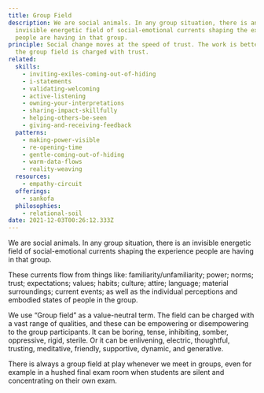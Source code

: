 ```yaml
---
title: Group Field
description: We are social animals. In any group situation, there is an
  invisible energetic field of social-emotional currents shaping the experience
  people are having in that group.
principle: Social change moves at the speed of trust. The work is better when
  the group field is charged with trust.
related:
  skills:
    - inviting-exiles-coming-out-of-hiding
    - i-statements
    - validating-welcoming
    - active-listening
    - owning-your-interpretations
    - sharing-impact-skillfully
    - helping-others-be-seen
    - giving-and-receiving-feedback
  patterns:
    - making-power-visible
    - re-opening-time
    - gentle-coming-out-of-hiding
    - warm-data-flows
    - reality-weaving
  resources:
    - empathy-circuit
  offerings:
    - sankofa
  philosophies:
    - relational-soil
date: 2021-12-03T00:26:12.333Z
---
```

We are social animals. In any group situation, there is an invisible energetic field of social-emotional currents shaping the experience people are having in that group. 

These currents flow from things like: familiarity/unfamiliarity; power; norms; trust; expectations; values; habits; culture; attire; language; material surroundings; current events; as well as the individual perceptions and embodied states of people in the group. 

We use “Group field” as a value-neutral term. The field can be charged with a vast range of qualities, and these can be empowering or disempowering to the group participants. It can be boring, tense, inhibiting, somber, oppressive, rigid, sterile. Or it can be enlivening, electric, thoughtful, trusting, meditative, friendly, supportive, dynamic, and generative. 

There is always a group field at play whenever we meet in groups, even for example in a hushed final exam room when students are silent and concentrating on their own exam.
